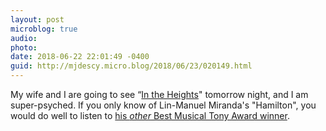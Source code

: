 ```yaml
---
layout: post
microblog: true
audio: 
photo: 
date: 2018-06-22 22:01:49 -0400
guid: http://mjdescy.micro.blog/2018/06/23/020149.html
---
```

My wife and I are going to see “[In the Heights](https://www.phoenixredbank.com/in-the-heights/)" tomorrow night, and I am super-psyched. If you only know of Lin-Manuel Miranda's "Hamilton", you would do well to listen to [his _other_ Best Musical Tony Award winner](https://itunes.apple.com/us/album/in-the-heights-original-broadway-cast-recording/1269639900).

